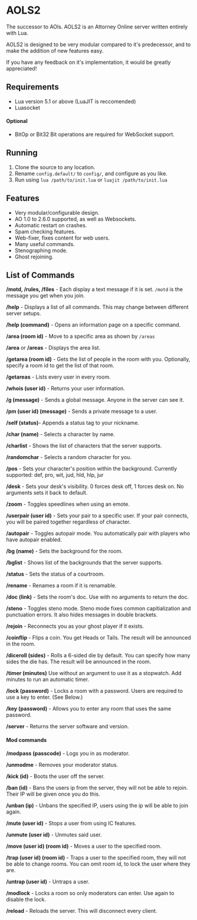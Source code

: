 # AOLS2
The successor to AOls. AOLS2 is an Attorney Online server written entirely with Lua.

AOLS2 is designed to be very modular compared to it's predecessor, and to make the addition of new features easy. 

If you have any feedback on it's implementation, it would be greatly appreciated!

## Requirements
* Lua version 5.1 or above (LuaJIT is reccomended)
* Luasocket

#### Optional
* BitOp or Bit32
Bit operations are required for WebSocket support.

## Running

1. Clone the source to any location.
2. Rename `config.default/` to `config/`, and configure as you like.
3. Run using `lua /path/to/init.lua` or `luajit /path/to/init.lua`

## Features
* Very modular/configurable design.
* AO 1.0 to 2.6.0 supported, as well as Websockets.
* Automatic restart on crashes.
* Spam checking features.
* Web-fixer, fixes content for web users.
* Many useful commands.
* Stenographing mode.
* Ghost rejoining.

## List of Commands
**/motd, /rules, /files** -
Each display a text message if it is set.
`/motd` is the message you get when you join.

**/help** -
Displays a list of all commands. This may change between different server setups.

**/help (command)** -
Opens an information page on a specific command.

**/area (room id)** -
Move to a specific area as shown by `/areas`

**/area** or **/areas** -
Displays the area list.

**/getarea (room id)** - 
Gets the list of people in the room with you. Optionally, specify a room id to get the list of that room.

**/getareas** - 
Lists every user in every room.

**/whois (user id)** -
Returns your user information. 

**/g (message)** - 
Sends a global message. Anyone in the server can see it.

**/pm (user id) (message)** - 
Sends a private message to a user.

**/self (status)**-
Appends a status tag to your nickname.

**/char (name)** - 
Selects a character by name.

**/charlist** - 
Shows the list of characters that the server supports.

**/randomchar** - 
Selects a random character for you.

**/pos** - 
Sets your character's position within the background.
Currently supported: def, pro, wit, jud, hld, hlp, jur

**/desk** - 
Sets your desk's visibility.
0 forces desk off, 1 forces desk on.
No arguments sets it back to default.

**/zoom** - 
Toggles speedlines when using an emote.

**/userpair (user id)** -
Sets your pair to a specific user. If your pair connects, you will be paired together regardless of character.

**/autopair** -
Toggles autopair mode. You automatically pair with players who have autopair enabled.

**/bg (name)** - 
Sets the background for the room.

**/bglist** - 
Shows list of the backgrounds that the server supports.

**/status** - 
Sets the status of a courtroom.

**/rename** -
Renames a room if it is renamable.

**/doc (link)** - 
Sets the room's doc.
Use with no arguments to return the doc.

**/steno** -
Toggles steno mode. Steno mode fixes common capitialization and punctuation errors. It also hides messages in double brackets.

**/rejoin** -
Reconnects you as your ghost player if it exists.

**/coinflip** - 
Flips a coin. You get Heads or Tails. The result will be announced in the room.

**/diceroll (sides)** - 
Rolls a 6-sided die by default. You can specify how many sides the die has. The result will be announced in the room.

**/timer (minutes)**
Use without an argument to use it as a stopwatch. Add minutes to run an automatic timer.

**/lock (password)** - 
Locks a room with a password. Users are required to use a key to enter. (See Below.)

**/key (password)** -
Allows you to enter any room that uses the same password.

**/server** -
Returns the server software and version.

#### Mod commands
**/modpass (passcode)** - 
Logs you in as moderator.

**/unmodme** -
Removes your moderator status.

**/kick (id)** - 
Boots the user off the server.

**/ban (id)** - 
Bans the users ip from the server, they will not be able to rejoin.
Their IP will be given once you do this.

**/unban (ip)** - 
Unbans the specified IP, users using the ip will be able to join again.

**/mute (user id)** - 
Stops a user from using IC features.

**/unmute (user id)** - 
Unmutes said user.

**/move (user id) (room id)** - 
Moves a user to the specified room.

**/trap (user id) (room id)** - 
Traps a user to the specified room, they will not be able to change rooms.
You can omit room id, to lock the user where they are.

**/untrap (user id)** - 
Untraps a user.

**/modlock** - 
Locks a room so only moderators can enter. Use again to disable the lock.

**/reload** - 
Reloads the server. This will disconnect every client.